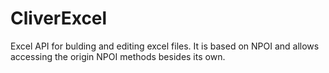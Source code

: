 # CliverExcel

Excel API for bulding and editing excel files. It is based on NPOI and allows accessing the origin NPOI methods besides its own.

